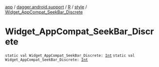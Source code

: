 [app](../../../index.md) / [dagger.android.support](../../index.md) / [R](../index.md) / [style](index.md) / [Widget_AppCompat_SeekBar_Discrete](./-widget_-app-compat_-seek-bar_-discrete.md)

# Widget_AppCompat_SeekBar_Discrete

`static val Widget_AppCompat_SeekBar_Discrete: `[`Int`](https://kotlinlang.org/api/latest/jvm/stdlib/kotlin/-int/index.html)
`static val Widget_AppCompat_SeekBar_Discrete: `[`Int`](https://kotlinlang.org/api/latest/jvm/stdlib/kotlin/-int/index.html)